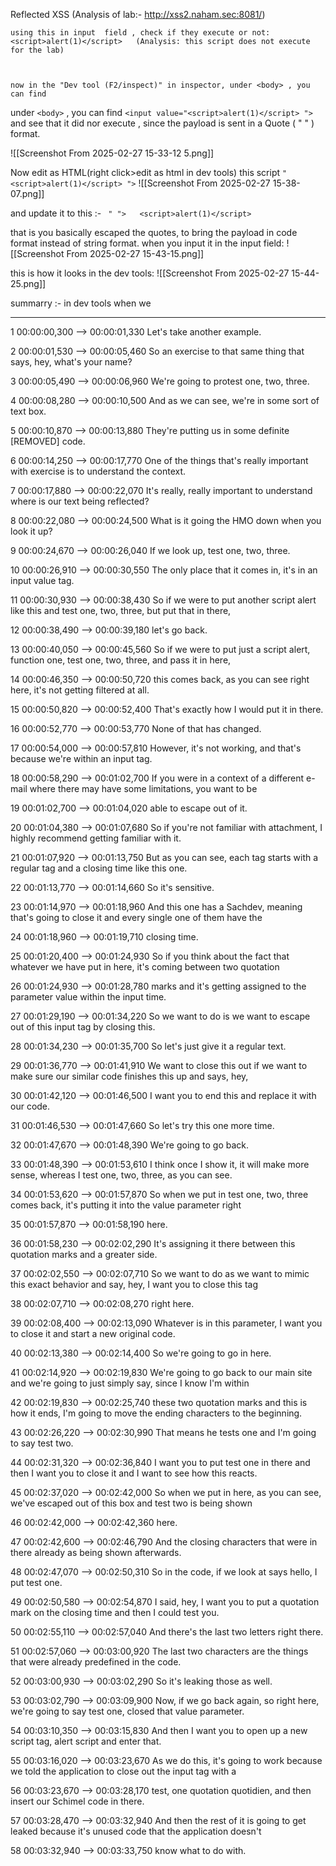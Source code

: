 

Reflected XSS (Analysis of lab:-  http://xss2.naham.sec:8081/)

```
using this in input  field , check if they execute or not:
<script>alert(1)</script>   (Analysis: this script does not execute for the lab)



now in the "Dev tool (F2/inspect)" in inspector, under <body> , you can find 
```

under `<body>`  , you can find   `<input value="<script>alert(1)</script> ">`
and see that it did nor execute , since the payload is sent in a Quote ( " " ) format.

![[Screenshot From 2025-02-27 15-33-12 5.png]]

Now edit as HTML(right click>edit as html in dev tools) this script `"<script>alert(1)</script> ">`
![[Screenshot From 2025-02-27 15-38-07.png]]

and update it to this :-
`  " ">   <script>alert(1)</script>  `


that is you basically escaped the quotes, to bring the payload in code format instead of string format.
when you input it in the input field:
![[Screenshot From 2025-02-27 15-43-15.png]]

this is how it looks in the dev tools: 
![[Screenshot From 2025-02-27 15-44-25.png]]

summarry :- in dev tools when we 

---


1
00:00:00,300 --> 00:00:01,330
Let's take another example.

2
00:00:01,530 --> 00:00:05,460
So an exercise to that same thing that says, hey, what's your name?

3
00:00:05,490 --> 00:00:06,960
We're going to protest one, two, three.

4
00:00:08,280 --> 00:00:10,500
And as we can see, we're in some sort of text box.

5
00:00:10,870 --> 00:00:13,880
They're putting us in some definite [REMOVED] code.

6
00:00:14,250 --> 00:00:17,770
One of the things that's really important with exercise is to understand the context.

7
00:00:17,880 --> 00:00:22,070
It's really, really important to understand where is our text being reflected?

8
00:00:22,080 --> 00:00:24,500
What is it going the HMO down when you look it up?

9
00:00:24,670 --> 00:00:26,040
If we look up, test one, two, three.

10
00:00:26,910 --> 00:00:30,550
The only place that it comes in, it's in an input value tag.

11
00:00:30,930 --> 00:00:38,430
So if we were to put another script alert like this and test one, two, three, but put that in there,

12
00:00:38,490 --> 00:00:39,180
let's go back.

13
00:00:40,050 --> 00:00:45,560
So if we were to put just a script alert, function one, test one, two, three, and pass it in here,

14
00:00:46,350 --> 00:00:50,720
this comes back, as you can see right here, it's not getting filtered at all.

15
00:00:50,820 --> 00:00:52,400
That's exactly how I would put it in there.

16
00:00:52,770 --> 00:00:53,770
None of that has changed.

17
00:00:54,000 --> 00:00:57,810
However, it's not working, and that's because we're within an input tag.

18
00:00:58,290 --> 00:01:02,700
If you were in a context of a different e-mail where there may have some limitations, you want to be

19
00:01:02,700 --> 00:01:04,020
able to escape out of it.

20
00:01:04,380 --> 00:01:07,680
So if you're not familiar with attachment, I highly recommend getting familiar with it.

21
00:01:07,920 --> 00:01:13,750
But as you can see, each tag starts with a regular tag and a closing time like this one.

22
00:01:13,770 --> 00:01:14,660
So it's sensitive.

23
00:01:14,970 --> 00:01:18,960
And this one has a Sachdev, meaning that's going to close it and every single one of them have the

24
00:01:18,960 --> 00:01:19,710
closing time.

25
00:01:20,400 --> 00:01:24,930
So if you think about the fact that whatever we have put in here, it's coming between two quotation

26
00:01:24,930 --> 00:01:28,780
marks and it's getting assigned to the parameter value within the input time.

27
00:01:29,190 --> 00:01:34,220
So we want to do is we want to escape out of this input tag by closing this.

28
00:01:34,230 --> 00:01:35,700
So let's just give it a regular text.

29
00:01:36,770 --> 00:01:41,910
We want to close this out if we want to make sure our similar code finishes this up and says, hey,

30
00:01:42,120 --> 00:01:46,500
I want you to end this and replace it with our code.

31
00:01:46,530 --> 00:01:47,660
So let's try this one more time.

32
00:01:47,670 --> 00:01:48,390
We're going to go back.

33
00:01:48,390 --> 00:01:53,610
I think once I show it, it will make more sense, whereas I test one, two, three, as you can see.

34
00:01:53,620 --> 00:01:57,870
So when we put in test one, two, three comes back, it's putting it into the value parameter right

35
00:01:57,870 --> 00:01:58,190
here.

36
00:01:58,230 --> 00:02:02,290
It's assigning it there between this quotation marks and a greater side.

37
00:02:02,550 --> 00:02:07,710
So we want to do as we want to mimic this exact behavior and say, hey, I want you to close this tag

38
00:02:07,710 --> 00:02:08,270
right here.

39
00:02:08,400 --> 00:02:13,090
Whatever is in this parameter, I want you to close it and start a new original code.

40
00:02:13,380 --> 00:02:14,400
So we're going to go in here.

41
00:02:14,920 --> 00:02:19,830
We're going to go back to our main site and we're going to just simply say, since I know I'm within

42
00:02:19,830 --> 00:02:25,740
these two quotation marks and this is how it ends, I'm going to move the ending characters to the beginning.

43
00:02:26,220 --> 00:02:30,990
That means he tests one and I'm going to say test two.

44
00:02:31,320 --> 00:02:36,840
I want you to put test one in there and then I want you to close it and I want to see how this reacts.

45
00:02:37,020 --> 00:02:42,000
So when we put in here, as you can see, we've escaped out of this box and test two is being shown

46
00:02:42,000 --> 00:02:42,360
here.

47
00:02:42,600 --> 00:02:46,790
And the closing characters that were in there already as being shown afterwards.

48
00:02:47,070 --> 00:02:50,310
So in the code, if we look at says hello, I put test one.

49
00:02:50,580 --> 00:02:54,870
I said, hey, I want you to put a quotation mark on the closing time and then I could test you.

50
00:02:55,110 --> 00:02:57,040
And there's the last two letters right there.

51
00:02:57,060 --> 00:03:00,920
The last two characters are the things that were already predefined in the code.

52
00:03:00,930 --> 00:03:02,290
So it's leaking those as well.

53
00:03:02,790 --> 00:03:09,900
Now, if we go back again, so right here, we're going to say test one, closed that value parameter.

54
00:03:10,350 --> 00:03:15,830
And then I want you to open up a new script tag, alert script and enter that.

55
00:03:16,020 --> 00:03:23,670
As we do this, it's going to work because we told the application to close out the input tag with a

56
00:03:23,670 --> 00:03:28,170
test, one quotation quotidien, and then insert our Schimel code in there.

57
00:03:28,470 --> 00:03:32,940
And then the rest of it is going to get leaked because it's unused code that the application doesn't

58
00:03:32,940 --> 00:03:33,750
know what to do with.